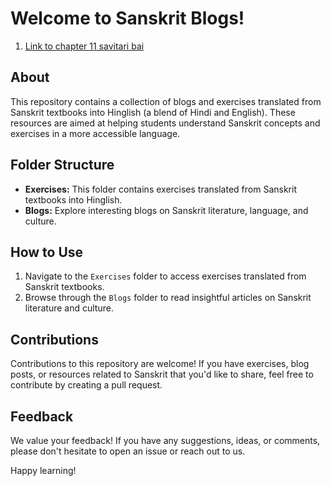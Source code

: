 # Welcome to Sanskrit Blogs!

1. [Link to chapter 11 savitari bai](./savitaribai.md)

## About
This repository contains a collection of blogs and exercises translated from Sanskrit textbooks into Hinglish (a blend of Hindi and English). These resources are aimed at helping students understand Sanskrit concepts and exercises in a more accessible language.

## Folder Structure
- **Exercises:** This folder contains exercises translated from Sanskrit textbooks into Hinglish.
- **Blogs:** Explore interesting blogs on Sanskrit literature, language, and culture.

## How to Use
1. Navigate to the `Exercises` folder to access exercises translated from Sanskrit textbooks.
2. Browse through the `Blogs` folder to read insightful articles on Sanskrit literature and culture.

## Contributions
Contributions to this repository are welcome! If you have exercises, blog posts, or resources related to Sanskrit that you'd like to share, feel free to contribute by creating a pull request.

## Feedback
We value your feedback! If you have any suggestions, ideas, or comments, please don't hesitate to open an issue or reach out to us.

Happy learning!

